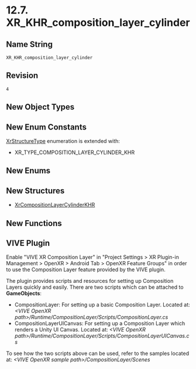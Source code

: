 # 12.7. XR_KHR_composition_layer_cylinder
## Name String
    XR_KHR_composition_layer_cylinder
## Revision
    4
## New Object Types
## New Enum Constants
[XrStructureType](https://www.khronos.org/registry/OpenXR/specs/1.0/html/xrspec.html#XrStructureType) enumeration is extended with:
- XR_TYPE_COMPOSITION_LAYER_CYLINDER_KHR
## New Enums
## New Structures
- [XrCompositionLayerCylinderKHR ](https://www.khronos.org/registry/OpenXR/specs/1.0/html/xrspec.html#XrCompositionLayerCylinderKHR)
## New Functions

## VIVE Plugin

Enable "VIVE XR Composition Layer" in "Project Settings > XR Plugin-in Management > OpenXR > Android Tab > OpenXR Feature Groups" in order to use the Composition Layer feature provided by the VIVE plugin.

The plugin provides scripts and resources for setting up Composition Layers quickly and easily.
There are two scripts which can be attached to **GameObjects**:
- CompositionLayer: For setting up a basic Composition Layer. Located at: *\<VIVE OpenXR path\>/Runtime/CompositionLayer/Scripts/CompositionLayer.cs*
- CompositionLayerUICanvas: For setting up a Composition Layer which renders a Unity UI Canvas. Located at: *\<VIVE OpenXR path\>/Runtime/CompositionLayer/Scripts/CompositionLayerUICanvas.cs*

To see how the two scripts above can be used, refer to the samples located at: *\<VIVE OpenXR sample path\>/CompositionLayer/Scenes*